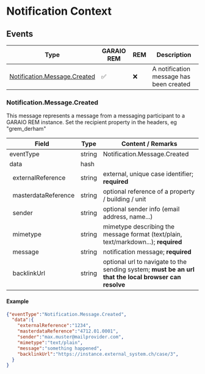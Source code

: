 # Notification Context

## Events

Type | GARAIO REM | REM | Description
---|---|---|---
[Notification.Message.Created](#notificationmessagecreated) | :white_check_mark: | :x: | A notification message has been created

### Notification.Message.Created

This message represents a message from a messaging participant to a GARAIO REM instance. Set the recipient property in the headers, eg "grem_derham"

Field | Type | Content / Remarks
---|---|---
eventType | string | Notification.Message.Created
data | hash |
&nbsp;&nbsp;externalReference | string | external, unique case identifier; **required**
&nbsp;&nbsp;masterdataReference | string | optional reference of a property / building / unit
&nbsp;&nbsp;sender | string | optional sender info (email address, name...)
&nbsp;&nbsp;mimetype | string | mimetype describing the message format (text/plain, text/markdown...); **required**
&nbsp;&nbsp;message | string | notification message; **required**
&nbsp;&nbsp;backlinkUrl | string | optional url to navigate to the sending system; **must be an url that the local browser can resolve**

#### Example

```json
{"eventType":"Notification.Message.Created",
  "data":{
    "externalReference":"1234",
    "masterdataReference":"4712.01.0001",
    "sender":"max.muster@mailprovider.com",
    "mimetype":"text/plain",
    "message":"something happened",
    "backlinkUrl":"https://instance.external_system.ch/case/3",
  }
}
```
